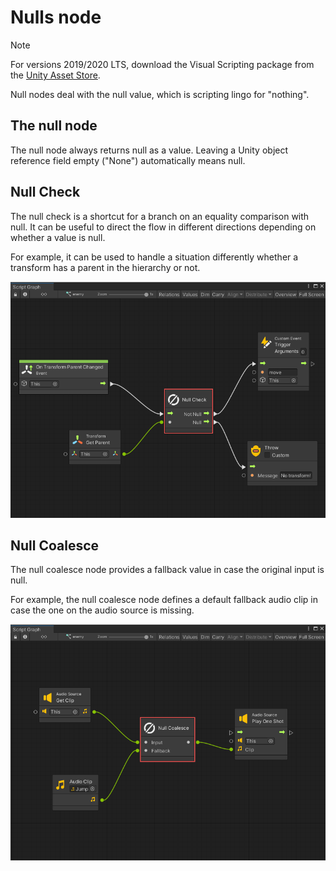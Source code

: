 # Nulls node

> [!NOTE]
> For versions 2019/2020 LTS, download the Visual Scripting package from the [Unity Asset Store](https://assetstore.unity.com/packages/tools/visual-bolt-163802).

Null nodes deal with the null value, which is scripting lingo for "nothing".

## The null node

The null node always returns null as a value. Leaving a Unity object reference field empty ("None") automatically means null.


## Null Check

The null check is a shortcut for a branch on an equality comparison with null. It can be useful to direct the flow in different directions depending on whether a value is null.

For example, it can be used to handle a situation differently whether a transform has a parent in the hierarchy or not.

![](images/vs-nulls-null-check-node.png)

## Null Coalesce

The null coalesce node provides a fallback value in case the original input is null.

For example, the null coalesce node defines a default fallback audio clip in case the one on the audio source is missing.

![](images/vs-nulls-null-coalesce-node.png)
